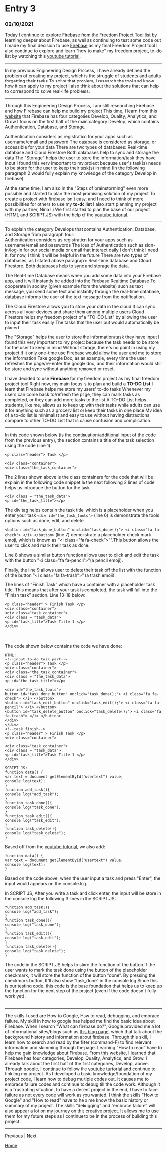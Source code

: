 # Entry 3
### 02/10/2021

Today I continue to explore [Firebase](https://firebase.google.com) from the [Freedom Project Tool list](https://docs.google.com/document/d/1oJFrErlAZvB-0V923QGOm4X3CwiceJsKot2R6Jz8Mdc/edit) by learning deeper about Firebase, as well as continuing to test some code out I made my final decision to use [Firebase](https://firebase.google.com) as my final Freedom Project tool  I also continue to explore and learn "how to make" my freedom project, to-do list by watching this [youtube tutorial](https://www.youtube.com/results?search_query=javascript+firebase).

_________________

In my previous Engineering Design Process, I have already defined the problem of creating my project, which is the struggle of students and adults forgetting their tasks  To solve that problem, I research the tool and know how it can apply to my project  I also think about the solutions that can help to correspond to solve real-life problems.
<br>
_________________

Through this Engineering Design Process, I am still researching Firebase and how Firebase can help me build my project  This time, I learn from [this website](https://firebasetutorials.com/what-can-firebase-do/) that Firebase has four categories Develop, Quality, Analytics, and Grow  I focus on the first half of the main category Develop, which contains Authentication, Database, and Storage.
<br>

Authentication considers as registration for your apps such as username/email and password  The database is considered as storage, or accessible for your data  There are two types of databases: Real-time database and Cloud Firestore  Both databases help to sync and storage the data  The "Storage" helps the user to store the information/task they have input  I found this very important to my project because user's task(s) needs to be store for the user to keep their task(s) in mind (In the following paragraph 2 would fully explain my knowledge of the category Develop in firebase).
<br>

 At the same time, I am also in the "Steps of brainstorming" even more possible and started to plan the most promising solution of my project  To create a project with firebase isn’t easy, and I need to think of more possibilities for others to use my <b>to-do list</b>  I also start planning my project with my partner, Nina Li  We first started to plan the base of our project (HTML and SCRIPT.JS) with the help of the <a href="https://www.youtube.com/watch?v=pSVHDk4hK8Y"> youtube tutorial</a>.
<br>

_________________

To explain the category Develops that contains Authentication, Database, and Storage from paragraph four:
<br>
Authentication considers as registration for your apps such as username/email and passwords The idea of Authentication such as sign-in/log-in for our social media or email that interact daily  I don't think I need it, for now, I think it will be helpful in the future
There are two types of databases, as I stated above paragraph: Real-time database and Cloud Firestore. Both databases help to sync and storage the data.
<br>

The Real-time Database means when you add some data into your Firebase app, and it will instantly be added into the Firebase Realtime Database  To cooperate in society (given example from the website) such as text message, you send some text and instantly through the real-time database, database informs the user of the text message from the notification.
<br>

The Cloud Firestore allows you to store your data in the cloud  It can sync across all your devices and share them among multiple users  Cloud Firestore helps my freedom project of a "TO-DO List" by allowing the user to input their task easily  The tasks that the user put would automatically be placed.
<br>

The "Storage" helps the user to store the information/task they have input  I found this very important to my project because the task needs to be store for the user to keep in mind  Without storage, there's no point in using my project if it only one-time use  Firebase would allow the user and me to store the information  Take google Doc, as an example, every time the user refreshes the page/re-enter the google doc, and their information would still be store and sync without anything removed or reset.
<br>

I have decided to use **Firebase** for my freedom project as my final freedom project tool  Right now, my main focus is to plan and build a **TO-DO List**  I learn that Firebase helps me store my users' to-do tasks  Whenever my users can come back to/refresh the page, they can mark tasks as completed, or they can add more tasks to the list
A TO-DO List helps students, like me, allows us to keep up with their tasks while adults can use it for anything such as a grocery list or keep their tasks in one place  My idea of a to-do list is minimalist and easy to use without having distractions compare to other TO-DO List that is cause confusion and complication.
<br>

_________________

In this code shown below (is the continuation/additional input of the code from the previous entry), the <body> section contains a title of the task selection using the code (line 1):
```
<p class="header"> Task </p>
```
``` 
<div class="container">
<div class="the_task_container">
```
The  2 lines shown above is the class containers for the code that will be explain in the following code snippet  In the next following 2 lines of code helps us introduce the button for the task
```
<div class = "the_task_data">
<p id="the_task_title"></p>
```

The div tag helps contain the task title, which is a placeholder when you enter your task  ```<div id="the_task_tools">``` (line 6) is demonstrate the tools options such as done, edit, and delete.

``` <button id="task_done_button" onclick="task_done();"> <i class="fa fa-check"> </i> </button> ``` (line 7) demonstrate a placeholder check mark emoji, which is known as “<i class="fa fa-check”>”".This button allows the user to click and mark their task as done. 

Line 8 shows a similar button function allows user to click and edit the task with the button "<i class="fa fa-pencil”>"(a pencil emoji). 

Finally, the line 9 allows user to delete their task off the list with the function of the button "<i class="fa fa-trash”>" (a trash emoji). 

The lines of “Finish Task” which have a container with a placeholder task title.
This means that after your task is completed, the task will fall into the “Finish task” section.
Line 13-18 below:
>
```
<p class="header" > Finish Task </p>
<div class="container">
<div class="task_container">
<div class = "task_data">
<p id="task_title">Task Title 1 </p>
</div>
```

<br>
<br>
The code shown below contains the code we have done:

```
HTML:
<!--input to-do task part-->
<p class="header"> Task </p>
<div class="container">
<div class="the_task_container">
<div class = "the_task_data">
<p id="the_task_title"></p>

<div id="the_task_tools">
button id="task_done_button" onclick="task_done();"> <i class="fa fa-check"> </i> </button>
<button id="task_edit_button" onclick="task_edit();"> <i class="fa fa-pencil"> </i> </button>
<button id="task_delete_button" onclick="task_delete();"> <i class="fa fa-trash"> </i> </button>
</div>
</div>
<!--task finish-->
<p class="header" > Finish Task </p>
<div class="container">

<div class="task_container">
<div class = "task_data">
<p id="task_title">Task Title 1 </p>
</div>

SCRIPT JS:
function data() {
var text = document getElementById("usertext") value;
console log(text);
}
function add_task(){
console log("add_task");
}
function task_done(){
console log("task_done");
}
function task_edit(){
console log("task_edit");
}
function task_delete(){
console log("task_delete");
}
``` 
Based off from the [youtube tutorial](https://www.youtube.com/results?search_query=javascript+firebase), we also add:
```
function data() {
var text = document getElementById("usertext") value;
console log(text);
}
```
Based on the code above, when the user input a task and press "Enter", the input would appears on the console.log.

In SCRIPT JS, After you write a task and click enter, the input will be store in the console log  the following 3 lines in the SCRIPT.JS:

```
function add_task(){
console log("add_task");
}
function task_done(){
console log("task_done");
}
function task_edit(){
console log("task_edit");
}
function task_delete(){
console log("task_delete");
}
```
The code in the SCRIPT.JS helps to store the function of the button.If the user wants to mark the task done using the button of the placeholder checkmark, it will store the function of the button “done”. By pressing the checkmark button, It'll also show “task_done” in the console log  Since this is our testing code, this code is the base foundation that helps us to keep up the function for the next step of the project (even if the code doesn't fully work yet).
<br>
</br>
_________________
The skills I used are How to Google, How to read, debugging, and embrace failure. My skill in how to google has helped me find the basic idea about Firebase. When I search "What can firebase do?", Google provided me a lot of informational sites/blogs such as [this blog page](https://blog.back4app.com/firebase/), which that talk about the background history and information about firebase. Through this skill, I learn how to search and read by the filter (command-F) to find relevant information and skimming through the page. Learning “How to read” have to help me gain knowledge about Firebase. From [this website](https://firebasetutorials.com/what-can-firebase-do/), I learned that Firebase has four categories, Develop, Quality, Analytics, and Grow. I already talk about the first half of the first categories, Develop, above. Through google, I continue to follow the [youtube turtorial](https://www.youtube.com/watch?v=pSVHDk4hK8Y) and continue to tinkling my project. As I developed a basic knowledge/foundation of my project code, I learn how to debug multiple codes out. It causes me to embrace failure codes and continue to debug till the code work. Although it is a frustrating situation, to have a decent project in the end, I have to face failure as not every code will work as you wanted. I think the skills "How to Google" and "How to read" have to help me know the basic history or summary of my project. The skills “debugging” and “embrace failure” will also appear a lot on my journey on this creative project. It allows me to use them for my future steps as I continue to be in the process of building this project.

_________________


[Previous](entry02.md) | [Next](entry04.md)

[Home](../README.md)